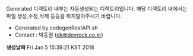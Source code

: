 Generated 디렉토리 내부는 자동생성되는 디렉토리입니다.
 해당 디렉토리 내에서는 파일 생성,수정,삭제 등등을 하지말아주시기 바랍니다.
- Generated by codegenRestAPI.sh
- Contact : 박동권 (dk@devrock.co.kr)

**생성날짜**
Fri Jan  5 15:39:21 KST 2018
